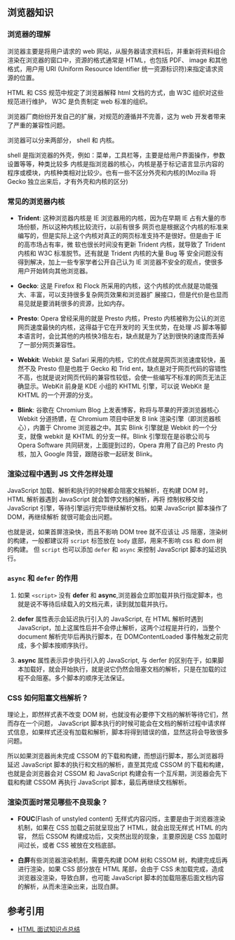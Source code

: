 ## 浏览器知识

### 浏览器的理解

浏览器主要是将用户请求的 web 网站，从服务器请求资料后，并重新将资料组合渲染在浏览器的窗口中，资源的格式通常是 HTML，也包括 PDF、 image 和其他格式，用户用
 URI (Uniform Resource Identifier 统一资源标识符)来指定请求资源的位置。

 HTML 和 CSS 规范中规定了浏览器解释 html 文档的方式，由 W3C 组织对这些规范进行维护， W3C 是负责制定 web 标准的组织。

 浏览器厂商纷纷开发自己的扩展，对规范的遵循并不完善，这为 web 开发者带来了严重的兼容性问题。

 浏览器可以分来两部分， shell 和 内核。

shell 是指浏览器的外壳，例如：菜单，工具栏等，主要是给用户界面操作，参数设置等等，种类比较多
内核是指浏览器的核心，内核是基于标记语言显示内容的程序或模块，内核种类相对比较少。也有一些不区分外壳和内核的(Mozilla 将 Gecko 独立出来后，才有外壳和内核的区分)


### 常见的浏览器内核

- **Trident**: 
这种浏览器内核是 IE 浏览器用的内核，因为在早期 IE 占有大量的市场份额，所以这种内核比较流行，以前有很多
网页也是根据这个内核的标准来编写的，但是实际上这个内核对真正的网页标准支持不是很好。但是由于 IE 的高市场占有率，微
软也很长时间没有更新 Trident 内核，就导致了 Trident 内核和 W3C 标准脱节。还有就是 Trident 内核的大量 Bug 等
安全问题没有得到解决，加上一些专家学者公开自己认为 IE 浏览器不安全的观点，使很多用户开始转向其他浏览器。

- **Gecko**: 
这是 Firefox 和 Flock 所采用的内核，这个内核的优点就是功能强大、丰富，可以支持很多复杂网页效果和浏览器扩
展接口，但是代价是也显而易见就是要消耗很多的资源，比如内存。

- **Presto**:
Opera 曾经采用的就是 Presto 内核，Presto 内核被称为公认的浏览网页速度最快的内核，这得益于它在开发时的
天生优势，在处理 JS 脚本等脚本语言时，会比其他的内核快3倍左右，缺点就是为了达到很快的速度而丢掉了一部分网页兼容性。

- **Webkit**:
Webkit 是 Safari 采用的内核，它的优点就是网页浏览速度较快，虽然不及 Presto 但是也胜于 Gecko 和 Trid
ent，缺点是对于网页代码的容错性不高，也就是说对网页代码的兼容性较低，会使一些编写不标准的网页无法正确显示。WebKit 
前身是 KDE 小组的 KHTML 引擎，可以说 WebKit 是 KHTML 的一个开源的分支。

- **Blink**:
谷歌在 Chromium Blog 上发表博客，称将与苹果的开源浏览器核心 Webkit 分道扬镳，在 Chromium 项目中研发 B
link 渲染引擎（即浏览器核心），内置于 Chrome 浏览器之中。其实 Blink 引擎就是 Webkit 的一个分支，就像 webkit 是
KHTML 的分支一样。Blink 引擎现在是谷歌公司与 Opera Software 共同研发，上面提到过的，Opera 弃用了自己的 Presto 
内核，加入 Google 阵营，跟随谷歌一起研发 Blink。

### 渲染过程中遇到 JS 文件怎样处理

JavaScript 加载、解析和执行的时候都会阻塞文档解析，在构建 DOM 时，HTML 解析器遇到 JavaScript 就会暂停文档的解析，再将
控制权移交给 JavaScript 引擎，等待引擎运行完毕继续解析文档。如果 JavaScript 脚本操作了 DOM，再继续解析 就很可能会出问题。

也就是说，如果首屏渲染快，而且不影响 DOM tree 就不应该让 JS 阻塞，渲染树的构建，一般都建议将 `script` 标签放在 `body` 底部，用来不影响 css 和 dom 树的构建。
但 `script` 也可以添加 `defer` 和 `async` 来控制 JavaScript 脚本的延迟执行。


### `async` 和 `defer` 的作用

1. 如果 `<script>` 没有 **defer** 和 **async**,浏览器会立即加载并执行指定脚本，也就是说不等待后续载入的文档元素，读到就加载并执行。

1. **defer** 属性表示会延迟执行引入的 JavaScript, 在 HTML 解析时遇到 JavaScript，加上这属性后并不会停止解析，这两个过程是并行的，当整个 document 解析完毕后再执行脚本，在 DOMContentLoaded 事件触发之前完成，多个脚本按顺序执行。

1. **async** 属性表示异步执行引入的 JavaScript, 与 derfer 的区别在于，如果脚本加载好，就会开始执行，就是说它仍然会阻塞文档的解析，只是在加载的过程不会阻塞。多个脚本的顺序无法保证。

### CSS 如何阻塞文档解析？

理论上，即然样式表不改变 DOM 树，也就没有必要停下文档的解析等待它们，然而存在一个问题， JavaScript 脚本执行的时候可能会在文档的解析过程中请求样式信息，如果样式还没有加载和解析，脚本将得到错误的值，显然这将会导致很多问题。

所以如果浏览器尚未完成 CSSOM 的下载和构建，而想运行脚本，那么浏览器将延迟 JavaScript 脚本的执行和文档的解析，直至其完成 CSSOM 的下载和构建，也就是会浏览器会对 CSSOM 和 JavaScript 构建会有一个互斥期，浏览器会先下载和构建 CSSOM 再执行 JavaScript 脚本，最后再继续文档解析。

### 渲染页面时常见哪些不良现象？

- **FOUC**(Flash of unstyled content) 无样式内容闪烁，主要是由于浏览器渲染机制，如果在 CSS 加载之前就呈现出了 HTML，就会出现无样式 HTML 的内容，
然后 CSSOM 构建成功后，又突然出现的现象，主要原因是 CSS 加载时间过长，或者 CSS 被放在文档底部。

- **白屏**有些浏览器渲染机制，需要先构建 DOM 树和 CSSOM 树，构建完成后再进行渲染，如果 CSS 部分放在 HTML 尾部，会由于 CSS 未加载完成，造成浏览器没渲染，导致白屏，也可能 JavaScript 脚本的加载阻塞后面文档内容的解析，从而未渲染出来，出现白屏。

## 参考引用

- [HTML 面试知识点总结](https://github.com/CavsZhouyou/Front-End-Interview-Notebook/blob/master/Html/Html.md)

